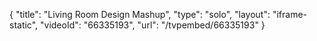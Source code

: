 {
    "title": "Living Room Design Mashup",
    "type": "solo",
    "layout": "iframe-static",
    "videoId": "66335193",
    "url": "\/tvpembed\/66335193"
}